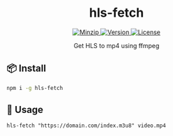 <h1 align="center">hls-fetch</h1>

<p align="center">
  <a href="https://unpkg.com/hls-fetch">
    <img src="https://img.shields.io/bundlephobia/minzip/hls-fetch" alt="Minzip">
  </a>
  <a href="https://www.npmjs.com/package/hls-fetch">
    <img src="https://img.shields.io/npm/v/hls-fetch.svg" alt="Version">
  </a>
  <a href="https://github.com/qq15725/hls-fetch/blob/master/LICENSE" class="mr-3">
    <img src="https://img.shields.io/npm/l/hls-fetch.svg" alt="License">
  </a>
</p>

<p align="center">Get HLS to mp4 using ffmpeg</p>

## 📦 Install

```sh
npm i -g hls-fetch
```

## 🦄 Usage

```shell
hls-fetch "https://domain.com/index.m3u8" video.mp4
```
